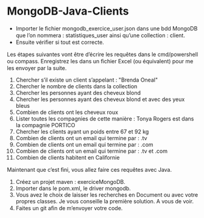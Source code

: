 # MongoDB-Java-Clients

- Importer le ﬁchier mongodb_exercice_user.json dans une bdd MongoDB que l’on nommera : statistiques_user ainsi qu’une collection : client. 
- Ensuite vériﬁer si tout est correcte. 

Les étapes suivantes vont être d’écrire les requêtes dans le cmd/powershell ou compass. 
Enregistrez les dans un ﬁchier Excel (ou équivalent) pour me les envoyer par la suite. 
 
1. Chercher s’il existe un client s’appelant : "Brenda Oneal" 
2. Chercher le nombre de clients dans la collection 
3. Chercher les personnes ayant des cheveux blond 
4. Chercher les personnes ayant des cheveux blond et avec des yeux bleus 
5. Combien de clients ont les cheveux roux 
6. Lister toutes les compagnies de cette manière : Tonya Rogers est dans la compagnie PORTICO 
7. Chercher les clients ayant un poids entre 67 et 92 kg 
8. Combien de clients ont un email qui termine par : .tv 
9. Combien de clients ont un email qui termine par : .com 
10. Combien de clients ont un email qui termine par : .tv et .com 
11. Combien de clients habitent en Californie 

Maintenant que c’est ﬁni, vous allez faire ces requêtes avec Java. 
1. Créez un projet maven : exerciceMongoDB. 
2. Importer dans le pom.xml, le driver mongodb. 
3. Vous avez le choix de laisser les recherches en Document ou avec votre propres classes. Je vous conseille la première solution. A vous de voir. 
4. Faites un git aﬁn de m’envoyer votre code.
